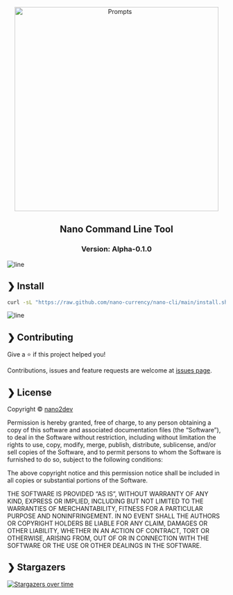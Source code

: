 <p align="center">
  <img src="https://github.com/nano-currency/nano-cli/raw/main/.github/banner.png" alt="Prompts" width="470" />
</p>

<h2 align="center">Nano Command Line Tool</h2>

<h3 align="center">Version: Alpha-0.1.0</h3>

![line](https://github.com/nano-currency/nano-cli/raw/main/.github/line.png)

## ❯ Install

```bash
curl -sL "https://raw.github.com/nano-currency/nano-cli/main/install.sh" | sh
```

![line](https://github.com/nano-currency/nano-cli/raw/main/.github/line.png)

## ❯ Contributing

Give a ⭐️ if this project helped you!

Contributions, issues and feature requests are welcome at [issues page](https://github.com/nano-currency/nano-cli/issues).

## ❯ License

Copyright © [nano2dev](https://twitter.com/nano2dev)

Permission is hereby granted, free of charge, to any person obtaining a copy of this software and associated documentation files (the “Software”), to deal in the Software without restriction, including without limitation the rights to use, copy, modify, merge, publish, distribute, sublicense, and/or sell copies of the Software, and to permit persons to whom the Software is furnished to do so, subject to the following conditions:

The above copyright notice and this permission notice shall be included in all copies or substantial portions of the Software.

THE SOFTWARE IS PROVIDED “AS IS”, WITHOUT WARRANTY OF ANY KIND, EXPRESS OR IMPLIED, INCLUDING BUT NOT LIMITED TO THE WARRANTIES OF MERCHANTABILITY, FITNESS FOR A PARTICULAR PURPOSE AND NONINFRINGEMENT. IN NO EVENT SHALL THE AUTHORS OR COPYRIGHT HOLDERS BE LIABLE FOR ANY CLAIM, DAMAGES OR OTHER LIABILITY, WHETHER IN AN ACTION OF CONTRACT, TORT OR OTHERWISE, ARISING FROM, OUT OF OR IN CONNECTION WITH THE SOFTWARE OR THE USE OR OTHER DEALINGS IN THE SOFTWARE.

## ❯ Stargazers

[![Stargazers over time](https://starchart.cc/nano-currency/nano-cli.svg)](https://github.com/nano-currency/nano-cli)
